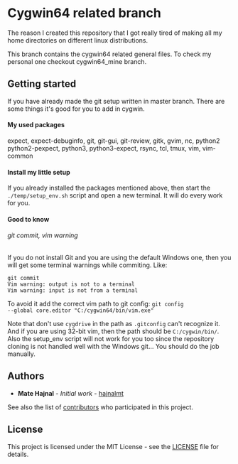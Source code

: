 # Cygwin64 related branch
The reason I created this repository that I got really tired of making all my
home directories on different linux distributions.

This branch contains the cygwin64 related general files. To check my personal
one checkout cygwin64_mine branch.

## Getting started
If you have already made the git setup written in master branch.
There are some things it's good for you to add in cygwin.

#### My used packages
expect, expect-debuginfo, git, git-gui, git-review, gitk, gvim, nc, python2
python2-pexpect, python3, python3-expect, rsync, tcl, tmux, vim, vim-common

#### Install my little setup
If you already installed the packages mentioned above, then start the
<code>./temp/setup_env.sh</code>
script and open a new terminal. It will do every work for you.

#### Good to know
###### git commit, vim warning
If you do not install Git and you are using the default Windows one, then
you will get some terminal warnings while commiting. 
Like:
```
git commit
Vim warning: output is not to a terminal
Vim warning: input is not from a terminal
```
To avoid it add the correct vim path to git config:
<code>git config --global core.editor "C:/cygwin64/bin/vim.exe"</code>

Note that don't use <code>cygdrive</code> in the path as
<code>.gitconfig</code> can't recognize it.
And if you are using 32-bit vim, then the path should be
<code>C:/cygwin/bin/</code>.
Also the setup_env script will not work for you too since the repository
cloning is not handled well with the Windows git... You should do the job
manually.

## Authors
* **Mate Hajnal** - *Initial work* - [hajnalmt](https://github.com/hajnalmt)

See also the list of
[contributors](https://github.com/hajnalmt/home_dirs/graphs/contributors)
who participated in this project.

## License
This project is licensed under the MIT License - see the [LICENSE](LICENSE)
file for details.
